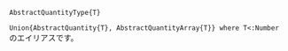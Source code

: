 ```
AbstractQuantityType{T}
```

`Union{AbstractQuantity{T}, AbstractQuantityArray{T}} where T<:Number` のエイリアスです。
